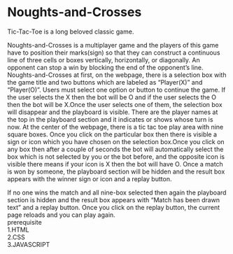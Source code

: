# Noughts-and-Crosses
Tic-Tac-Toe  is a long beloved classic game.

Noughts-and-Crosses is a multiplayer game and the players of this game have to position their marks(sign) so that they can construct a continuous line of three cells or boxes vertically, horizontally, or diagonally. An opponent can stop a win by blocking the end of the opponent’s line. Noughts-and-Crosses
at first, on the webpage, there is a selection box with the game title and two buttons which are labeled as “Player(X)” and “Player(O)”. Users must select one option or button to continue the game. If the user selects the X then the bot will be O and if the user selects the O then the bot will be X.Once the user selects one of them, the selection box will disappear and the playboard is visible. There are the player names at the top in the playboard section and it indicates or shows whose turn is now. At the center of the webpage, there is a tic tac toe play area with nine square boxes. Once you click on the particular box then there is visible a sign or icon which you have chosen on the selection box.Once you click on any box then after a couple of seconds the bot will automatically select the box which is not selected by you or the bot before, and the opposite icon is visible there means if your icon is X then the bot will have O. Once a match is won by someone, the playboard section will be hidden and the result box appears with the winner sign or icon and a replay button.

If no one wins the match and all nine-box selected then again the playboard section is hidden and the result box appears with “Match has been drawn text” and a replay button. Once you click on the replay button, the current page reloads and you can play again.\
prerequisite\
  1.HTML\
  2.CSS\
  3.JAVASCRIPT
